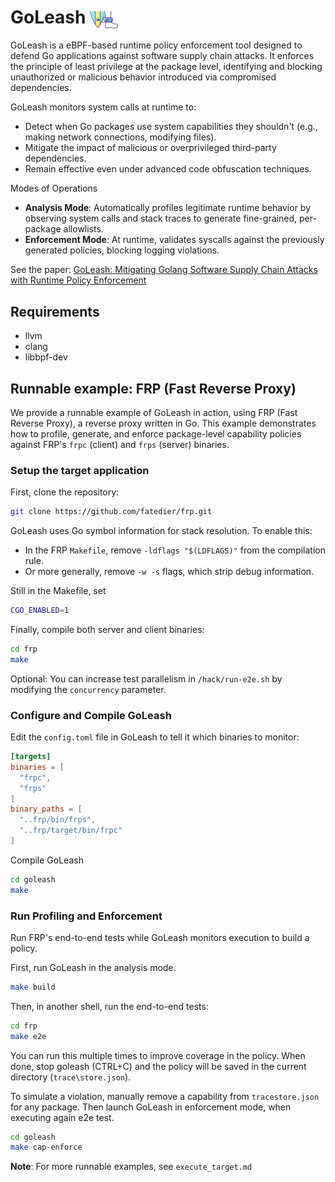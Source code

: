 # GoLeash <img src="logo.jpg" width="45" height="30" alt="Logo" style="vertical-align: middle;"> 

GoLeash is a eBPF-based runtime policy enforcement tool designed to defend Go applications against software supply chain attacks. It enforces the principle of least privilege at the package level, identifying and blocking unauthorized or malicious behavior introduced via compromised dependencies. 

GoLeash monitors system calls at runtime to:
- Detect when Go packages use system capabilities they shouldn't (e.g., making network connections, modifying files).
- Mitigate the impact of malicious or overprivileged third-party dependencies.
- Remain effective even under advanced code obfuscation techniques. 

Modes of Operations
- **Analysis Mode**: Automatically profiles legitimate runtime behavior by observing system calls and stack traces to generate fine-grained, per-package allowlists.
- **Enforcement Mode**: At runtime, validates syscalls against the previously generated policies, blocking  logging violations.


See the paper: [GoLeash: Mitigating Golang Software Supply Chain Attacks
with Runtime Policy Enforcement](https://arxiv.org/pdf/2505.11016)


## Requirements
- llvm
- clang
- libbpf-dev

## Runnable example: FRP (Fast Reverse Proxy)
We provide a runnable example of GoLeash in action, using FRP (Fast Reverse Proxy), a reverse proxy written in Go. This example demonstrates how to profile, generate, and enforce package-level capability policies against FRP's ```frpc``` (client) and ```frps``` (server) binaries.

### Setup the target application

First, clone the repository:
```bash
git clone https://github.com/fatedier/frp.git
```

GoLeash uses Go symbol information for stack resolution. To enable this:
- In the FRP ```Makefile```, remove ```-ldflags "$(LDFLAGS)"``` from the compilation rule. 
- Or more generally, remove ```-w -s``` flags, which strip debug information.

Still in the Makefile, set 
```bash
CGO_ENABLED=1
```

Finally, compile both server and client binaries:
```bash
cd frp
make
```

Optional: You can increase test parallelism in ```/hack/run-e2e.sh``` by modifying the ```concurrency``` parameter.


### Configure and Compile GoLeash
Edit the ```config.toml``` file in GoLeash to tell it which binaries to monitor: 

```toml
[targets]
binaries = [
  "frpc",
  "frps"
]
binary_paths = [
  "..frp/bin/frps",
  "..frp/target/bin/frpc"
]
```

Compile GoLeash 
```bash
cd goleash
make
```

### Run Profiling and Enforcement
Run FRP's end-to-end tests while GoLeash monitors execution to build a policy.

First, run GoLeash in the analysis mode. 
```bash
make build
```

Then, in another shell, run the end-to-end tests:
```bash
cd frp
make e2e
```
You can run this multiple times to improve coverage in the policy. When done, stop goleash (CTRL+C) and the policy will be saved in the current directory (```trace\store.json```).


To simulate a violation, manually remove a capability from ```tracestore.json``` for any package. Then launch GoLeash in enforcement mode, when executing again e2e test. 
```bash
cd goleash
make cap-enforce
```


**Note**: For more runnable examples, see ```execute_target.md```




